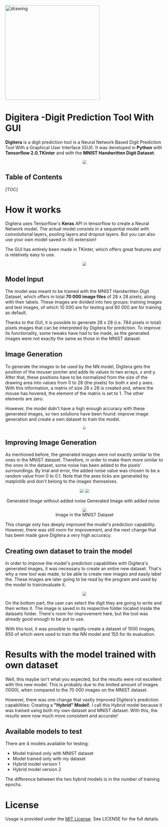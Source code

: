 <img src="./Images/icon.jpg" alt="drawing" width="300"/>

# 	Digitera -Digit Prediction Tool With GUI

**Digitera** is a digit prediction tool is a Neural Network Based Digit Prediction Tool With a Graphical User Interface (GUI). It was developed in **Python** with **Tensorflow 2.0**,**TKinter** and with the **MNIST Handwritten Digit Dataset**.

<center><img src="./Images/MNIST_GUI_GIF.gif" style="zoom:80%;" /></center>  

## Table of Contents

[TOC]

# How it works

Digitera uses Tensorflow's **Keras** API in tensorflow to create a Neural Network model. The actual model consists in a sequential model with convolutional layers, pooling layers and dropout layers. But you can also use your own model saved in .h5 extension!

The GUI has entirely been made in TKinter, which offers great features and is relatively easy to use.



<center><img src="./Images/MNIST_GUI_ERR.gif" style="zoom:80%;" /></center>  





## Model Input

The model was meant to be trained with the MNIST Handwritten Digit Dataset, which offers in total **70 000 image files** of 28 x 28 pixels, along with their labels. These images are divided into two groups: training images and test images, of which 10 000 are for testing and 60 000 are for training as default. 

Thanks to the GUI, it is possible to generate 28 x 28 (i.e. 784 pixels in total) pixels images that can be interpreted by Digitera for prediction. To improve its functionality, some tweaks have had to be made, as the generated images were not exactly the same as those in the MNIST dataset. 

## Image Generation

To generate the images to be used by the NN model, Digitera gets the position of the mouser pointer and adds its values to two arrays, x and y. After that, these positions have to be normalized from the size of the drawing area into values from 0 to 28 (the pixels) for both x and y axes. With this information, a matrix of size 28 x 28 is created and, where the mouse has hovered, the element of the matrix is set to 1. The other elements are zero. 

However, the model didn't have a high enough accuracy with these generated images, so two solutions have been found: improve image generation and create a own dataset to train the model.

<center><img src="./Images/Pred_err.png" style="zoom:60%;" /></center>  



## Improving Image Generation

As mentioned before, the generated images were not exactly similar to the ones in the MNIST dataset. Therefore, in order to make them more similar to the ones in the dataset, some noise has been added to the pixels' surroundings. By trial and error, the added noise value was chosen to be a random value from 0 to 0.1. Note that the axes ticks are generated by matplotlib and don't belong to the images themselves.

<center><img src="./Images/digit_nonoise.jpg" style="zoom:80%;" /> <img src="./Images/digit_noise.jpg" style="zoom:80%;" /></center>

​					Generated Image without added noise				Generated Image with added noise

<center>
    <figure>
        <img src="./Images/MNIST_Digit.jpeg" style="zoom:80%;" />
        <figcaption>Image in the MNIST Dataset</figcaption>
    </figure>
</center>



This change only has deeply improved the model's prediction capability. However, there was still room for improvement, and the next change that has been made gave Digitera a very high accuracy.

## Creating own dataset to train the model

In order to improve the model's prediction capabilities with Digitera's generated images, it was necessary to create an entire new dataset. That's why a new tool was made, to be able to create new images and easily label the. These images are later going to be read by the program and used by the model to train/evaluate it.

<center><img src="./Images/Dataset_Creation.png" style="zoom:80%;" /></center>  

On the bottom part, the user can select the digit they are going to write and then writes it. The image is saved in its respective folder located inside the datasets folder. There's room for improvement here, but the tool was already good enough to be put to use.

With this tool, it was possible to rapidly create a dataset of 1000 images, 850 of which were used to train the NN model and 150 for its evaluation.



# Results with the model trained with own dataset

Well, this maybe isn't what you expected, but the results were not excellent with this new model. This is probably due to the limited amount of images (1000), when compared to the 70 000 images on the MNIST dataset.

However, there was one change that vastly improved Digitera's prediction capabilities: Creating a **"Hybrid" Model!**. I call this Hybrid model because it was trained using both my own dataset and MNIST dataset. With this, the results were now much more consistent and accurate!




## Available models to test

There are 4 models available for testing:

* Model trained only with MNIST dataset
* Model trained only with my dataset
* Hybrid model version 1
* Hybrid model version 2

The difference between the two hybrid models is in the number of training epochs.

# License

Usage is provided under the [MIT License](http://http//opensource.org/licenses/mit-license.php). See LICENSE for the full details.

